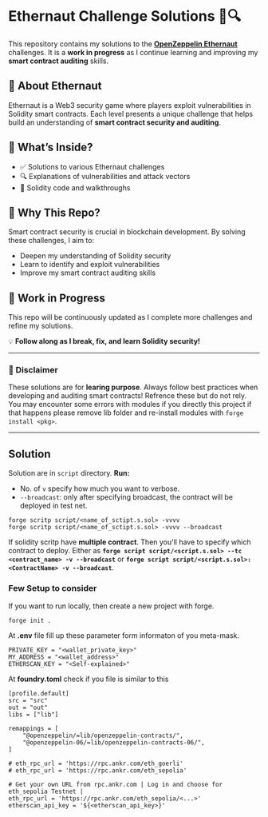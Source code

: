 # Ethernaut Challenge Solutions 🚀🔍  

This repository contains my solutions to the **[OpenZeppelin Ethernaut](https://ethernaut.openzeppelin.com/)** challenges. It is a **work in progress** as I continue learning and improving my **smart contract auditing** skills.   

## 🔹 About Ethernaut  
Ethernaut is a Web3 security game where players exploit vulnerabilities in Solidity smart contracts. Each level presents a unique challenge that helps build an understanding of **smart contract security and auditing**.  

## 🔹 What’s Inside?  
- ✅ Solutions to various Ethernaut challenges  
- 🔍 Explanations of vulnerabilities and attack vectors  
- 📜 Solidity code and walkthroughs  

## 🔹 Why This Repo?  
Smart contract security is crucial in blockchain development. By solving these challenges, I aim to:  
- Deepen my understanding of Solidity security  
- Learn to identify and exploit vulnerabilities  
- Improve my smart contract auditing skills  

## 🚀 Work in Progress  
This repo will be continuously updated as I complete more challenges and refine my solutions.  

💡 **Follow along as I break, fix, and learn Solidity security!**  

---

### 📜 Disclaimer  
These solutions are for **learing purpose**. Always follow best practices when developing and auditing smart contracts! Refrence these but do not rely. You may encounter some errors with modules if you directly this project if that happens please remove lib folder and re-install modules with `forge install <pkg>`. 

---

## Solution 
Solution are in `script` directory.
**Run:** 
- No. of `v` specify how much you want to verbose.
- `--broadcast`: only after specifying broadcast, the contract will be deployed in test net.

```
forge scritp script/<name_of_sctipt.s.sol> -vvvv
forge scritp script/<name_of_sctipt.s.sol> -vvvv --broadcast
```

If solidity scritp have **multiple contract**. Then you'll have to specify which contract to deploy.
Either as **`forge script script/<script.s.sol> --tc <contract_name> -v --broadcast`** or **`forge script script/<script.s.sol>:<ContractName> -v --broadcast`**.



### Few Setup to consider
If you want to run locally, then create a new project with forge.
```
forge init . 
```

At **.env** file fill up these parameter form informaton of you meta-mask.
```
PRIVATE_KEY = "<wallet_private_key>"
MY_ADDRESS = "<wallet_address>"
ETHERSCAN_KEY = "<Self-explained>"
```

At **foundry.toml** check if you file is similar to this
```
[profile.default]
src = "src"
out = "out"
libs = ["lib"]

remappings = [
    "@openzeppelin/=lib/openzeppelin-contracts/",
    "@openzeppelin-06/=lib/openzeppelin-contracts-06/",
]

# eth_rpc_url = 'https://rpc.ankr.com/eth_goerli'
# eth_rpc_url = 'https://rpc.ankr.com/eth_sepolia'

# Get your own URL from rpc.ankr.com | Log in and choose for eth_sepolia Testnet |
eth_rpc_url = 'https://rpc.ankr.com/eth_sepolia/<...>'
etherscan_api_key = '${<etherscan_api_key>}'

```
